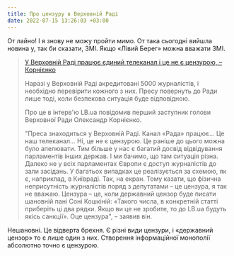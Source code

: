 ```yaml
---
title: Про цензуру в Верховній Раді
date: 2022-07-15 13:26:03 +03:00
---
```


От лайно! І я знову не можу пройти мимо.
От така сьогодні вийшла новина у, так би сказати, ЗМІ. Якщо «Лівий Берег» можна вважати ЗМІ.

> [У Верховній Раді працює єдиний телеканал і це не є цензурою, – Корнієнко][1]
>
> Наразі у Верховній Раді акредитовані 5000 журналістів, і необхідно перевірити кожного з них. Пресу повернуть до Ради лише тоді, коли безпекова ситуація буде відповідною.
>
> Про це в інтерв'ю LB.ua повідомив перший заступник голови Верховної Ради Олександр Корнієнко.
>
> "Преса знаходиться у Верховній Раді. Канал «Рада» працює… Це наш телеканал… Ні, це не є цензурою. Це раніше до цього можна було апелювати. Тим більше у нас є багатий досвід відвідування парламентів інших держав. І ми бачимо, що там ситуація різна. Далеко не у всіх парламентах Європи є доступ журналістів до зали засідань. У багатьох випадках це реалізується за схемою, як є, наприклад, в Київраді. Так, на екран. Тому казати, що фізична неприсутність журналістів поряд з депутатами – це цензура, я так не вважаю. Цензура – це, коли державний цензор буде писати шановній пані Соні Кошкіній: «Такого числа, в конкретній статті приберіть ці два рядки. Якщо ви це не зробите, то до LB.ua будуть якісь санкції». Оце цензура", – заявив він.

Нешановні. Це відверта брехня. Є різні види цензури, і «державний цензор» то є лише один з них. Створення інформаційної монополії абсолютно точно є цензурою.

[1]: https://lb.ua/news/2022/07/15/523251_u_verhovniy_radi_pratsyuie_iediniy.html

